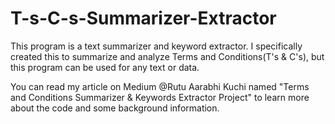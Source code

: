 # T-s-C-s-Summarizer-Extractor
This program is a text summarizer and keyword extractor. I specifically created this to summarize and analyze Terms and Conditions(T's &amp; C's), but this program can be used for any text or data. 

You can read my article on Medium @Rutu Aarabhi Kuchi named "Terms and Conditions Summarizer & Keywords Extractor Project" to learn more about the code and some background information. 
